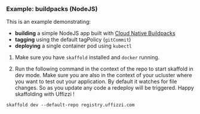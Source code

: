### Example: buildpacks (NodeJS)

This is an example demonstrating:

* **building** a simple NodeJS app built with [Cloud Native Buildpacks](https://buildpacks.io/)
* **tagging** using the default tagPolicy (`gitCommit`)
* **deploying** a single container pod using `kubectl`

1. Make sure you have `skaffold` installed and `docker` running.

2. Run the following command in the context of the repo to start skaffold in dev mode. Make sure you are also in the context of your ucluster where you want to test out your application. By default it watches for file changes. So as you update any code a redeploy will be triggered. Happy skaffolding with Uffizzi ! 

```
skaffold dev --default-repo registry.uffizzi.com
```
